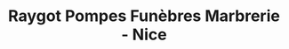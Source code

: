 ---
title: "Raygot Pompes Funèbres Marbrerie - Nice"
url: /nice/raygot-pompes-funebres-marbrerie-nice/
shop: directeurs de funérailles
---
